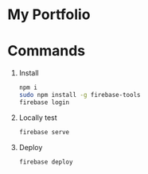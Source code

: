 # My Portfolio


# Commands
1. Install
    ```bash
    npm i
    sudo npm install -g firebase-tools
    firebase login
    ```

2. Locally test
    ```bash
    firebase serve
    ```

3. Deploy
    ```bash
    firebase deploy
    ```
